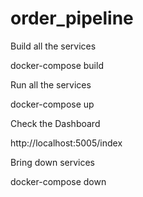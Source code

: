 # order_pipeline

Build all the services

docker-compose build


Run all the services

docker-compose up


Check the Dashboard

http://localhost:5005/index


Bring down services

docker-compose down

